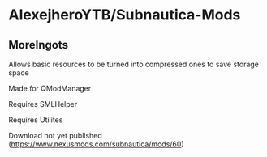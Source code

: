 # AlexejheroYTB/Subnautica-Mods 

## MoreIngots

Allows basic resources to be turned into compressed ones to save storage space

Made for QModManager

Requires SMLHelper

Requires Utilites

Download not yet published (https://www.nexusmods.com/subnautica/mods/60)
